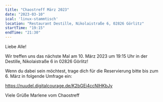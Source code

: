 ```yaml
---
title: "Chaostreff März 2023"
date: "2023-03-10"
ical: 'linux-stammtisch'
location: "Restaurant Destille, Nikolaistraße 6, 02826 Görlitz"
startTime: "19:15"
endTime: "21:30"
---
```


Liebe Alle!

Wir treffen uns das nächste Mal am 10. März 2023 um 19:15 Uhr in der Destille, Nikolaistraße 6 in 02826 Görlitz! 

Wenn du dabei sein möchtest, trage dich für die Reservierung bitte bis zum 6. März in folgende Umfrage ein:

https://nuudel.digitalcourage.de/K2bGEi4ccNlHKbJy

Viele Grüße
Marlene vom Chaostreff
